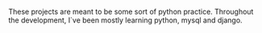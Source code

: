 These projects are meant to be some sort of python practice. Throughout the development, I`ve been mostly learning python, mysql and django.
